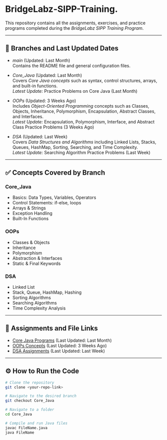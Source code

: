 # BridgeLabz-SIPP-Training.

This repository contains all the assignments, exercises, and practice programs completed during the *BridgeLabz SIPP Training Program*.

---

## 📂 Branches and Last Updated Dates

- *main* (Updated: Last Month)  
  Contains the README file and general configuration files.

- *Core_Java* (Updated: Last Month)  
  Covers *Core Java concepts* such as syntax, control structures, arrays, and built-in functions.  
  *Latest Update:* Practice Problems on Core Java (Last Month)

- *OOPs* (Updated: 3 Weeks Ago)  
  Includes *Object-Oriented Programming* concepts such as Classes, Objects, Inheritance, Polymorphism, Encapsulation, Abstract Classes, and Interfaces.  
  *Latest Update:* Encapsulation, Polymorphism, Interface, and Abstract Class Practice Problems (3 Weeks Ago)

- *DSA* (Updated: Last Week)  
  Covers *Data Structures and Algorithms* including Linked Lists, Stacks, Queues, HashMap, Sorting, Searching, and Time Complexity.  
  *Latest Update:* Searching Algorithm Practice Problems (Last Week)

---

## ✅ Concepts Covered by Branch

### Core_Java
- Basics: Data Types, Variables, Operators
- Control Statements: if-else, loops
- Arrays & Strings
- Exception Handling
- Built-In Functions

### OOPs
- Classes & Objects
- Inheritance
- Polymorphism
- Abstraction & Interfaces
- Static & Final Keywords

### DSA
- Linked List
- Stack, Queue, HashMap, Hashing
- Sorting Algorithms
- Searching Algorithms
- Time Complexity Analysis

---

## 📌 Assignments and File Links
- [Core Java Programs](https://github.com/SanchiTripathi/BridgeLabz-SIPP-Training./tree/Core_Java) (Last Updated: Last Month)
- [OOPs Concepts](https://github.com/SanchiTripathi/BridgeLabz-SIPP-Training./tree/OOPS) (Last Updated: 3 Weeks Ago)
- [DSA Assignments](https://github.com/SanchiTripathi/BridgeLabz-SIPP-Training./tree/DSA) (Last Updated: Last Week)


---

## ⚙ How to Run the Code
```bash
# Clone the repository
git clone <your-repo-link>

# Navigate to the desired branch
git checkout Core_Java

# Navigate to a folder
cd Core_Java

# Compile and run Java files
javac FileName.java
java FileName
